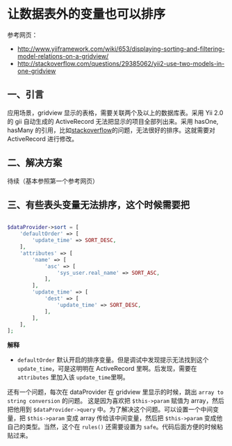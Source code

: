 # 让数据表外的变量也可以排序 
参考网页：
+ http://www.yiiframework.com/wiki/653/displaying-sorting-and-filtering-model-relations-on-a-gridview/
+ http://stackoverflow.com/questions/29385062/yii2-use-two-models-in-one-gridview

## 一、引言

应用场景，gridview 显示的表格，需要关联两个及以上的数据库表。采用 Yii 2.0 的 gii 自动生成的 ActiveRecord 无法把显示的项目全部列出来。采用 hasOne, hasMany 的引用，比如[stackoverflow](http://stackoverflow.com/questions/29385062/yii2-use-two-models-in-one-gridview)的问题，无法很好的排序。这就需要对 ActiveRecord 进行修改。
## 二、解决方案

待续（基本参照第一个参考网页）

## 三、有些表头变量无法排序，这个时候需要把

```php

$dataProvider->sort = [
    'defaultOrder' => [
        'update_time' => SORT_DESC,
    ],
    'attributes' => [
        'name' => [
            'asc' => [
                'sys_user.real_name' => SORT_ASC,
            ],
        ],
        'update_time' => [
            'dest' => [
                'update_time' => SORT_DESC,
            ],
        ],
    ],
];
```

**解释**
+ `defaultOrder` 默认开启的排序变量。但是调试中发现提示无法找到这个 `update_time`，可是这明明在 ActiveRecord 里啊。后发现，需要在 `attributes` 里加入该 `update_time`里啊。

还有一个问题，每次在 dataProvider 在 gridview 里显示的时候，跳出 `array to string conversion` 的问题。
这是因为喜欢把 `$this->param` 赋值为 array，然后把他用到 `$dataProvider->query` 中。为了解决这个问题。可以设置一个中间变量，把 `$this->param` 变成 array 传给该中间变量，然后把 `$this->param` 变成他自己的类型。当然，这个在 `rules()` 还需要设置为 `safe`。代码后面方便的时候粘贴过来。
